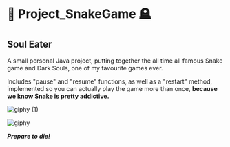 # :snake: Project_SnakeGame :headstone:
## Soul Eater
A small personal Java project, putting together the all time all famous Snake game and Dark Souls, one of my favourite games ever. 

Includes "pause" and "resume" functions, as well as a "restart" method, implemented so you can actually play the game more than once, **because we know Snake is pretty addictive.** 

![giphy (1)](https://github.com/fabiohpCotrim/Project_SnakeGame/assets/131219731/381dbd55-e106-4769-8a8b-607f12874d09)

![giphy](https://github.com/fabiohpCotrim/Project_SnakeGame/assets/131219731/70bba68b-8407-40cd-bf40-4402233b1ade)

***Prepare to die!*** 






